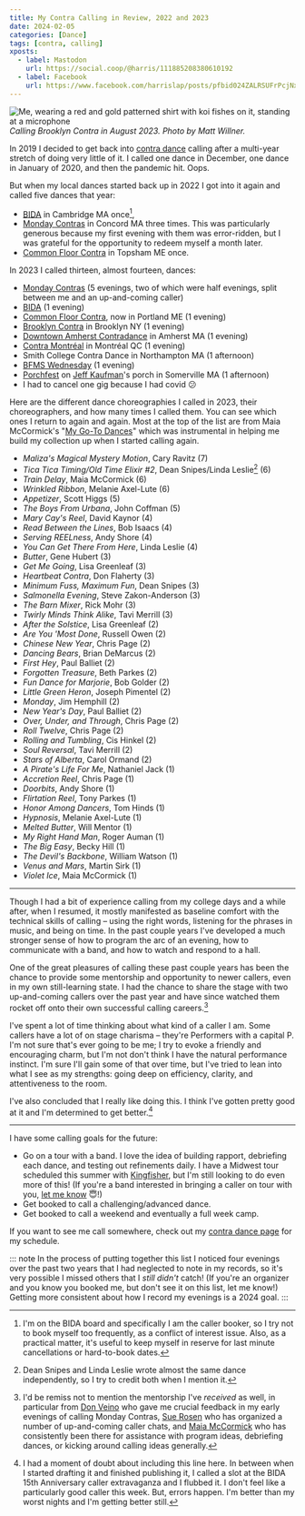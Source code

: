 ```yaml
---
title: My Contra Calling in Review, 2022 and 2023
date: 2024-02-05
categories: [Dance]
tags: [contra, calling]
xposts:
  - label: Mastodon
    url: https://social.coop/@harris/111885208380610192
  - label: Facebook
    url: https://www.facebook.com/harrislap/posts/pfbid024ZALRSUFrPcjNxf3jLR8jTLUmJu8UXgdCEkP1s1X8W1cQARYt412HqNzjf8zowWEl
---
```


![Me, wearing a red and gold patterned shirt with koi fishes on it, standing at a microphone](/media/contra-calling-2022-2023/brooklyn.jpg)
_Calling Brooklyn Contra in August 2023. Photo by Matt Willner._

In 2019 I decided to get back into [contra dance][] calling after a multi-year stretch of doing very little of it. I called one dance in December, one dance in January of 2020, and then the pandemic hit. Oops.

But when my local dances started back up in 2022 I got into it again and called five dances that year:

* [BIDA][] in Cambridge MA once[^1],
* [Monday Contras][] in Concord MA three times. This was particularly generous because my first evening with them was error-ridden, but I was grateful for the opportunity to redeem myself a month later.
* [Common Floor Contra][] in Topsham ME once.

In 2023 I called thirteen, almost fourteen, dances:

* [Monday Contras][] (5 evenings, two of which were half evenings, split between me and an up-and-coming caller)
* [BIDA][] (1 evening)
* [Common Floor Contra][], now in Portland ME (1 evening)
* [Brooklyn Contra][] in Brooklyn NY (1 evening)
* [Downtown Amherst Contradance][] in Amherst MA (1 evening)
* [Contra Montréal][] in Montréal QC (1 evening)
* Smith College Contra Dance in Northampton MA (1 afternoon)
* [BFMS Wednesday][] (1 evening)
* [Porchfest][] on [Jeff Kaufman][]'s porch in Somerville MA (1 afternoon)
* I had to cancel one gig because I had covid 😕

Here are the different dance choreographies I called in 2023, their choreographers, and how many times I called them. You can see which ones I return to again and again. Most at the top of the list are from Maia McCormick's "[My Go-To Dances](https://contra.maiamccormick.com/blog/2022/10/16/go-to-dances.html)" which was instrumental in helping me build my collection up when I started calling again.

* *Maliza's Magical Mystery Motion*, Cary Ravitz (7)
* *Tica Tica Timing/Old Time Elixir #2*, Dean Snipes/Linda Leslie[^2] (6)
* *Train Delay*, Maia McCormick (6)
* *Wrinkled Ribbon*, Melanie Axel-Lute (6)
* *Appetizer*, Scott Higgs (5)
* *The Boys From Urbana*, John Coffman (5)
* *Mary Cay's Reel*, David Kaynor (4)
* *Read Between the Lines*, Bob Isaacs (4)
* *Serving REELness*, Andy Shore (4)
* *You Can Get There From Here*, Linda Leslie (4)
* *Butter*, Gene Hubert (3)
* *Get Me Going*, Lisa Greenleaf (3)
* *Heartbeat Contra*, Don Flaherty (3)
* *Minimum Fuss, Maximum Fun*, Dean Snipes (3)
* *Salmonella Evening*, Steve Zakon-Anderson (3)
* *The Barn Mixer*, Rick Mohr (3)
* *Twirly Minds Think Alike*, Tavi Merrill (3)
* *After the Solstice*, Lisa Greenleaf (2)
* *Are You 'Most Done*, Russell Owen (2)
* *Chinese New Year*, Chris Page (2)
* *Dancing Bears*, Brian DeMarcus (2)
* *First Hey*, Paul Balliet (2)
* *Forgotten Treasure*, Beth Parkes (2)
* *Fun Dance for Marjorie*, Bob Golder (2)
* *Little Green Heron*, Joseph Pimentel (2)
* *Monday*, Jim Hemphill (2)
* *New Year's Day*, Paul Balliet (2)
* *Over, Under, and Through*, Chris Page (2)
* *Roll Twelve*, Chris Page (2)
* *Rolling and Tumbling*, Cis Hinkel (2)
* *Soul Reversal*, Tavi Merrill (2)
* *Stars of Alberta*, Carol Ormand (2)
* *A Pirate's Life For Me*, Nathaniel Jack (1)
* *Accretion Reel*, Chris Page (1)
* *Doorbits*, Andy Shore (1)
* *Flirtation Reel*, Tony Parkes (1)
* *Honor Among Dancers*, Tom Hinds (1)
* *Hypnosis*, Melanie Axel-Lute (1)
* *Melted Butter*, Will Mentor (1)
* *My Right Hand Man*, Roger Auman (1)
* *The Big Easy*, Becky Hill (1)
* *The Devil's Backbone*, William Watson (1)
* *Venus and Mars*, Martin Sirk (1)
* *Violet Ice*, Maia McCormick (1)

***

Though I had a bit of experience calling from my college days and a while after, when I resumed, it mostly manifested as baseline comfort with the technical skills of calling – using the right words, listening for the phrases in music, and being on time. In the past couple years I've developed a much stronger sense of how to program the arc of an evening, how to communicate with a band, and how to watch and respond to a hall.

One of the great pleasures of calling these past couple years has been the chance to provide some mentorship and opportunity to newer callers, even in my own still-learning state. I had the chance to share the stage with two up-and-coming callers over the past year and have since watched them rocket off onto their own successful calling careers.[^3]

I've spent a lot of time thinking about what kind of a caller I am. Some callers have a lot of on stage charisma – they're Performers with a capital P. I'm not sure that's ever going to be me; I try to evoke a friendly and encouraging charm, but I'm not don't think I have the natural performance instinct. I'm sure I'll gain some of that over time, but I've tried to lean into what I see as my strengths: going deep on efficiency, clarity, and attentiveness to the room.

I've also concluded that I really like doing this. I think I've gotten pretty good at it and I'm determined to get better.[^4]

***

I have some calling goals for the future:

* Go on a tour with a band. I love the idea of building rapport, debriefing each dance, and testing out refinements daily. I have a Midwest tour scheduled this summer with [Kingfisher][], but I'm still looking to do even more of this! (If you're a band interested in bringing a caller on tour with you, [let me know][contact] 😇!)
* Get booked to call a challenging/advanced dance.
* Get booked to call a weekend and eventually a full week camp.

If you want to see me call somewhere, check out my [contra dance page][harriscontra] for my schedule.

::: note
In the process of putting together this list I noticed four evenings over the past two years that I had neglected to note in my records, so it's very possible I missed others that I *still didn't* catch! (If you're an organizer and you know you booked me, but don't see it on this list, let me know!) Getting more consistent about how I record my evenings is a 2024 goal.
:::

[^1]: I'm on the BIDA board and specifically I am the caller booker, so I try not to book myself too frequently, as a conflict of interest issue. Also, as a practical matter, it's useful to keep myself in reserve for last minute cancellations or hard-to-book dates.
[^2]: Dean Snipes and Linda Leslie wrote almost the same dance independently, so I try to credit both when I mention it.
[^3]: I'd be remiss not to mention the mentorship I've *received* as well, in particular from [Don Veino][] who gave me crucial feedback in my early evenings of calling Monday Contras, [Sue Rosen][] who has organized a number of up-and-coming caller chats, and [Maia McCormick][] who has consistently been there for assistance with program ideas, debriefing dances, or kicking around calling ideas generally.
[^4]: I had a moment of doubt about including this line here. In between when I started drafting it and finished publishing it, I called a slot at the BIDA 15th Anniversary caller extravaganza and I flubbed it. I don't feel like a particularly good caller this week. But, errors happen. I'm better than my worst nights and I'm getting better still.

[contra dance]: https://en.wikipedia.org/wiki/Contra_dance
[BIDA]: https://www.bidadance.org/
[Monday Contras]: http://www.mondaycontras.com/
[Common Floor Contra]: https://www.commonfloorcontra.dance/
[Brooklyn Contra]: https://brooklyncontra.org/
[Downtown Amherst Contradance]: http://amherstcontra.org/
[Contra Montréal]: https://www.contramontreal.org
[BFMS Wednesday]: http://bfms.org/squarecontra.php
[Porchfest]: /2023/05/calling-dances-at-porchfest/
[Jeff Kaufman]: https://www.jefftk.com/
[Chloe Levine]: https://www.chloeemmawhitelevine.com/contra
[Don Veino]: http://veino.com/caller
[Sue Rosen]: http://suerosencaller.com/
[Maia McCormick]: https://contra.maiamccormick.com/
[Kingfisher]: https://www.kingfisherband.com/
[contact]: mailto:contra@chromamine.com
[harriscontra]: /contra/
